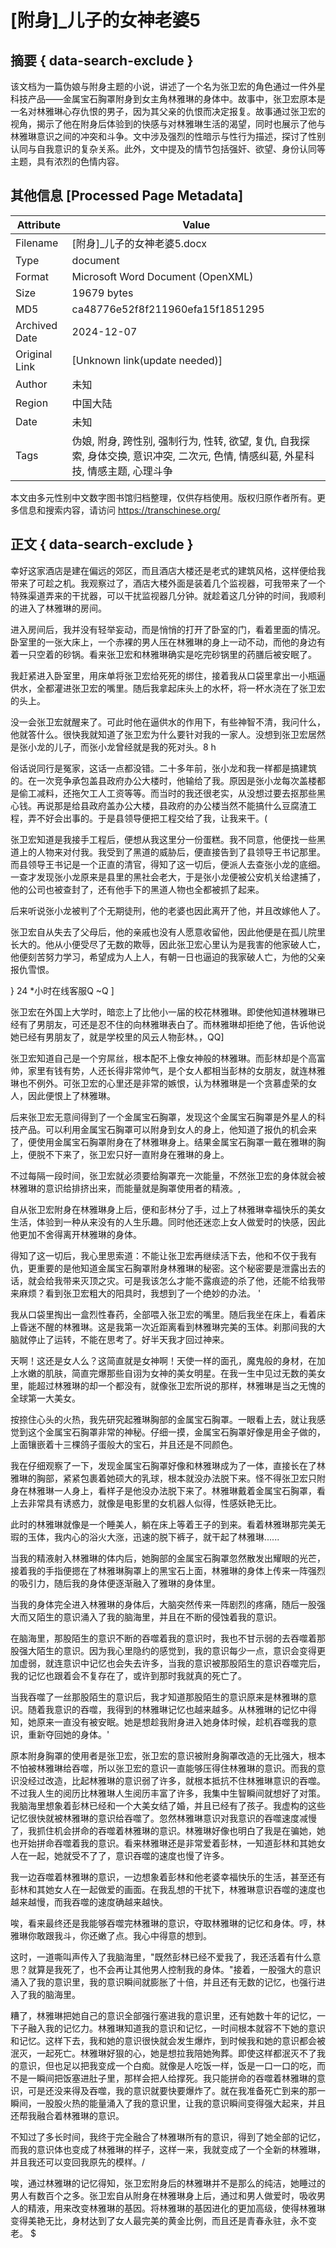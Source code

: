 # [附身]_儿子的女神老婆5



## 摘要  { data-search-exclude }

<!-- tcd_abstract -->
该文档为一篇伪娘与附身主题的小说，讲述了一个名为张卫宏的角色通过一件外星科技产品——金属宝石胸罩附身到女主角林雅琳的身体中。故事中，张卫宏原本是一名对林雅琳心存仇恨的男子，因为其父亲的仇恨而决定报复。故事通过张卫宏的视角，揭示了他在附身后体验到的快感与对林雅琳生活的渴望，同时也展示了他与林雅琳意识之间的冲突和斗争。文中涉及强烈的性暗示与性行为描述，探讨了性别认同与自我意识的复杂关系。此外，文中提及的情节包括强奸、欲望、身份认同等主题，具有浓烈的色情内容。

<!-- tcd_abstract_end -->

## 其他信息 [Processed Page Metadata]

| Attribute       | Value                                  |
|-----------------|----------------------------------------|
| Filename        | [附身]_儿子的女神老婆5.docx                             |
| Type            | document                                 |
| Format          | Microsoft Word Document (OpenXML)                               |
| Size            | 19679 bytes                           |
| MD5             | ca48776e52f8f211960efa15f1851295                                  |
| Archived Date   | 2024-12-07                             |
| Original Link   | [Unknown link(update needed)]                         |
| Author          | 未知                               |
| Region          | 中国大陆                               |
| Date            | 未知                                 |
| Tags            | 伪娘, 附身, 跨性别, 强制行为, 性转, 欲望, 复仇, 自我探索, 身体交换, 意识冲突, 二次元, 色情, 情感纠葛, 外星科技, 情感主题, 心理斗争                                 |

本文由多元性别中文数字图书馆归档整理，仅供存档使用。版权归原作者所有。更多信息和搜索内容，请访问 <https://transchinese.org/>


## 正文 { data-search-exclude }

<!-- tcd_main_text -->
幸好这家酒店是建在偏远的郊区，而且酒店大楼还是老式的建筑风格，这样便给我带来了可趁之机。我观察过了，酒店大楼外面是装着几个监视器，可我带来了一个特殊渠道弄来的干扰器，可以干扰监视器几分钟。就趁着这几分钟的时间，我顺利的进入了林雅琳的房间。

进入房间后，我并没有轻举妄动，而是悄悄的打开了卧室的门，看着里面的情况。卧室里的一张大床上，一个赤裸的男人压在林雅琳的身上一动不动，而他的身边有着一只空着的砂锅。看来张卫宏和林雅琳确实是吃完砂锅里的药膳后被安眠了。

我赶紧进入卧室里，用床单将张卫宏给死死的绑住，接着我从口袋里拿出一小瓶逼供水，全都灌进张卫宏的嘴里。随后我拿起床头上的水杯，将一杯水浇在了张卫宏的头上。

没一会张卫宏就醒来了。可此时他在逼供水的作用下，有些神智不清，我问什么，他就答什么。很快我就知道了张卫宏为什么要针对我的一家人。没想到张卫宏居然是张小龙的儿子，而张小龙曾经就是我的死对头。8 h

俗话说同行是冤家，这话一点都没错。二十多年前，张小龙和我一样都是搞建筑的。在一次竞争承包盖县政府办公大楼时，他输给了我。原因是张小龙每次盖楼都是偷工减料，还拖欠工人工资等等。而当时的我还很老实，从没想过要去抠那些黑心钱。再说那是给县政府盖办公大楼，县政府的办公楼当然不能搞什么豆腐渣工程，弄不好会出事的。于是县领导便把工程交给了我，让我来干。(

张卫宏知道是我接手工程后，便想从我这里分一份蛋糕。我不同意，他便找一些黑道上的人物来对付我。我受到了黑道的威胁后，便直接告到了县领导王书记那里。而县领导王书记是一个正直的清官，得知了这一切后，便派人去查张小龙的底细。一查才发现张小龙原来是县里的黑社会老大，于是张小龙便被公安机关给逮捕了，他的公司也被查封了，还有他手下的黑道人物也全都被抓了起来。

后来听说张小龙被判了个无期徒刑，他的老婆也因此离开了他，并且改嫁他人了。

张卫宏自从失去了父母后，他的亲戚也没有人愿意收留他，因此他便是在孤儿院里长大的。他从小便受尽了无数的欺辱，因此张卫宏心里认为是我害的他家破人亡，他便刻苦努力学习，希望成为人上人，有朝一日也逼迫的我家破人亡，为他的父亲报仇雪恨。

} 24 *小时在线客服Q ~Q ]

张卫宏在外国上大学时，暗恋上了比他小一届的校花林雅琳。即使他知道林雅琳已经有了男朋友，可还是忍不住的向林雅琳表白了。而林雅琳却拒绝了他，告诉他说她已经有男朋友了，就是学校里的风云人物彭林。，QQ]

张卫宏知道自己是一个穷屌丝，根本配不上像女神般的林雅琳。而彭林却是个高富帅，家里有钱有势，人还长得非常帅气，是个女人都相当彭林的女朋友，就连林雅琳也不例外。可张卫宏的心里还是非常的嫉恨，认为林雅琳是一个贪慕虚荣的女人，因此便恨上了林雅琳。

后来张卫宏无意间得到了一个金属宝石胸罩，发现这个金属宝石胸罩是外星人的科技产品。可以利用金属宝石胸罩可以附身到女人的身上，他知道了报仇的机会来了，便使用金属宝石胸罩附身在了林雅琳身上。结果金属宝石胸罩一戴在雅琳的胸上，便脱不下来了，张卫宏只好一直附身在雅琳的身上。

不过每隔一段时间，张卫宏就必须要给胸罩充一次能量，不然张卫宏的身体就会被林雅琳的意识给排挤出来，而能量就是胸罩使用者的精液。,

自从张卫宏附身在林雅琳身上后，便和彭林分了手，过上了林雅琳幸福快乐的美女生活，体验到一种从来没有的人生乐趣。同时他还迷恋上女人做爱时的快感，因此他更加不舍得离开林雅琳的身体。

得知了这一切后，我心里思索道：不能让张卫宏再继续活下去，他和不仅于我有仇，更重要的是他知道金属宝石胸罩附身林雅琳的秘密。这个秘密要是泄露出去的话，就会给我带来灭顶之灾。可是我该怎么才能不露痕迹的杀了他，还能不给我带来麻烦？看到张卫宏粗大的阳具时，我想到了一个绝妙的办法。 '

我从口袋里掏出一盒烈性春药，全部喂入张卫宏的嘴里。随后我坐在床上，看着床上昏迷不醒的林雅琳。这是我第一次近距离看到林雅琳完美的玉体。刹那间我的大脑就停止了运转，不能在思考了。好半天我才回过神来。

天啊！这还是女人么？这简直就是女神啊！天使一样的面孔，魔鬼般的身材，在加上水嫩的肌肤，简直完爆那些自诩为女神的美女明星。在我一生中见过无数的美女里，能超过林雅琳的却一个都没有，就像张卫宏所说的那样，林雅琳是当之无愧的全球第一大美女。

按捺住心头的火热，我先研究起雅琳胸部的金属宝石胸罩。一眼看上去，就让我感觉到这个金属宝石胸罩非常的神秘。仔细一摸，金属宝石胸罩好像是用金子做的，上面镶嵌着十三棵鸽子蛋般大的宝石，并且还是不同颜色。

我在仔细观察了一下，发现金属宝石胸罩好像和林雅琳成为了一体，直接长在了林雅琳的胸部，紧紧包裹着她硕大的乳球，根本就没办法脱下来。怪不得张卫宏只附身在林雅琳一人身上，看样子是他没办法脱下来了。林雅琳戴着金属宝石胸罩，看上去非常具有诱惑力，就像是电影里的女机器人似得，性感妖艳无比。

此时的林雅琳就像是一个睡美人，躺在床上等着王子的到来。看着林雅琳那完美无瑕的玉体，我内心的浴火大涨，迅速的脱下裤子，就干起了林雅琳......

当我的精液射入林雅琳的体内后，她胸部的金属宝石胸罩忽然散发出耀眼的光芒，接着我的手指便摁在了林雅琳胸罩上的黑宝石上面，林雅琳的身体上传来一阵强烈的吸引力，随后我的身体便逐渐融入了雅琳的身体里。

当我的身体完全进入林雅琳的身体后，大脑突然传来一阵剧烈的疼痛，随后一股强大而又陌生的意识涌入了我的脑海里，并且在不断的侵蚀着我的意识。

在脑海里，那股陌生的意识不断的吞噬着我的意识时，我也不甘示弱的去吞噬着那股强大陌生的意识。因为我心里隐约的感觉到，我的意识每少一点，意识会变得更加虚弱，就连意识中记忆也会失去许多，当我的意识被那股陌生的意识吞噬完后，我的记忆也跟着会不复存在了，或许到那时我就真的死亡了。

当我吞噬了一丝那股陌生的意识后，我才知道那股陌生的意识原来是林雅琳的意识。随着我意识的吞噬，我得到的林雅琳记忆也越来越多。从林雅琳的记忆中得知，她原来一直没有被安眠。她是想趁我附身进入她身体时候，趁机吞噬我的意识，重新夺回她的身体。'

原本附身胸罩的使用者是张卫宏，张卫宏的意识被附身胸罩改造的无比强大，根本不怕被林雅琳给吞噬，所以张卫宏的意识一直能够压得住林雅琳的意识。而我的意识没经过改造，比起林雅琳的意识弱了许多，就根本抵抗不住林雅琳意识的吞噬。不过我人生的阅历比林雅琳人生阅历丰富了许多，我集中生智瞬间就想好了对策。我脑海里想象着彭林已经和一个大美女结了婚，并且已经有了孩子。我虚构的这些记忆很快就被林雅琳的意识给吞噬了。忽然林雅琳意识对我意识的吞噬速度减慢了，我抓住机会拼命的吞噬着林雅琳的意识。林雅琳好像也明白了我是在骗她，她也开始拼命吞噬着我的意识。看来林雅琳还是非常爱着彭林，一知道彭林和其她女人在一起，她就受不了了，意识吞噬的速度也慢了许多。

我一边吞噬着林雅琳的意识，一边想象着彭林和他老婆幸福快乐的生活，甚至还有彭林和其她女人在一起做爱的画面。在我乱想的干扰下，林雅琳意识吞噬的速度也越来越慢，而我吞噬的速度确越来越快。

唉，看来最终还是我能够吞噬完林雅琳的意识，夺取林雅琳的记忆和身体。哼，林雅琳你敢跟我斗，你还嫩了点。我心中得意的想到。

这时，一道嘶叫声传入了我脑海里，"既然彭林已经不爱我了，我还活着有什么意思？就算是我死了，也不会再让其他男人控制我的身体。"接着，一股强大的意识涌入了我的意识里，我的意识瞬间就膨胀了十倍，并且还有无数的记忆，也强行进入了我的脑海里。

糟了，林雅琳把她自己的意识全部强行塞进我的意识里，还有她数十年的记忆，一下子融入我的记忆力。林雅琳知道我的意识和记忆，一时间根本就容不下她的意识和记忆。这样下去，我和她的意识很快就会发生爆炸，到时候我和她的意识都会被泯灭，一起死亡。林雅琳好狠的心，她是想拉我陪她殉葬。即使这样都泯灭不了我的意识，但也足以把我变成一个白痴。就像是人吃饭一样，饭是一口一口的吃，而不是一瞬间把饭塞进肚子里，那样会把人给撑死。我只能拼命的吞噬着林雅琳的意识，可是还没来得及吞噬，我的意识就要快要爆炸了。就在我准备死亡到来的那一瞬间，一股股火热的能量涌入了我的意识里，让我的意识瞬间变得强大起来，并且还帮我融合着林雅琳的意识。

不知过了多长时间，我终于完全融合了林雅琳所有的意识，得到了她全部的记忆，而我的意识体也变成了林雅琳的样子，这样一来，我就变成了一个全新的林雅琳，并且我还可以变回我原先的模样。/

唉，通过林雅琳的记忆得知，张卫宏附身后的林雅琳并不是那么的纯洁，她睡过的男人有数百个之多。张卫宏自从附身在林雅琳身上后，通过和男人做爱时，吸收男人的精液，用来改变林雅琳的基因。将林雅琳的基因进化的更加高级，使得林雅琳变得美艳无比，身材达到了女人最完美的黄金比例，而且还是青春永驻，永不变老。 $
<!-- tcd_main_text_end -->

